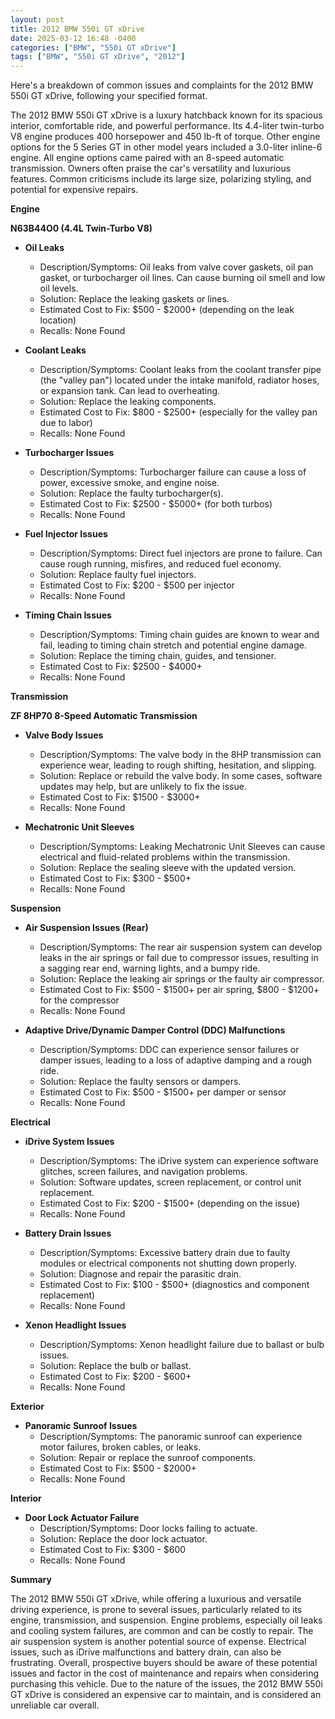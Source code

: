 ```yaml
---
layout: post
title: 2012 BMW 550i GT xDrive
date: 2025-03-12 16:48 -0400
categories: ["BMW", "550i GT xDrive"]
tags: ["BMW", "550i GT xDrive", "2012"]
---
```

Here's a breakdown of common issues and complaints for the 2012 BMW 550i GT xDrive, following your specified format.

The 2012 BMW 550i GT xDrive is a luxury hatchback known for its spacious interior, comfortable ride, and powerful performance. Its 4.4-liter twin-turbo V8 engine produces 400 horsepower and 450 lb-ft of torque. Other engine options for the 5 Series GT in other model years included a 3.0-liter inline-6 engine. All engine options came paired with an 8-speed automatic transmission. Owners often praise the car's versatility and luxurious features. Common criticisms include its large size, polarizing styling, and potential for expensive repairs.

**Engine**

**N63B44O0 (4.4L Twin-Turbo V8)**

*   **Oil Leaks**
    *   Description/Symptoms: Oil leaks from valve cover gaskets, oil pan gasket, or turbocharger oil lines. Can cause burning oil smell and low oil levels.
    *   Solution: Replace the leaking gaskets or lines.
    *   Estimated Cost to Fix: $500 - $2000+ (depending on the leak location)
    *   Recalls: None Found

*   **Coolant Leaks**
    *   Description/Symptoms: Coolant leaks from the coolant transfer pipe (the "valley pan") located under the intake manifold, radiator hoses, or expansion tank. Can lead to overheating.
    *   Solution: Replace the leaking components.
    *   Estimated Cost to Fix: $800 - $2500+ (especially for the valley pan due to labor)
    *   Recalls: None Found

*   **Turbocharger Issues**
    *   Description/Symptoms: Turbocharger failure can cause a loss of power, excessive smoke, and engine noise.
    *   Solution: Replace the faulty turbocharger(s).
    *   Estimated Cost to Fix: $2500 - $5000+ (for both turbos)
    *   Recalls: None Found

*   **Fuel Injector Issues**
    *   Description/Symptoms: Direct fuel injectors are prone to failure. Can cause rough running, misfires, and reduced fuel economy.
    *   Solution: Replace faulty fuel injectors.
    *   Estimated Cost to Fix: $200 - $500 per injector
    *   Recalls: None Found

*   **Timing Chain Issues**
    *   Description/Symptoms: Timing chain guides are known to wear and fail, leading to timing chain stretch and potential engine damage.
    *   Solution: Replace the timing chain, guides, and tensioner.
    *   Estimated Cost to Fix: $2500 - $4000+
    *   Recalls: None Found

**Transmission**

**ZF 8HP70 8-Speed Automatic Transmission**

*   **Valve Body Issues**
    *   Description/Symptoms: The valve body in the 8HP transmission can experience wear, leading to rough shifting, hesitation, and slipping.
    *   Solution: Replace or rebuild the valve body. In some cases, software updates may help, but are unlikely to fix the issue.
    *   Estimated Cost to Fix: $1500 - $3000+
    *   Recalls: None Found

*   **Mechatronic Unit Sleeves**
    *   Description/Symptoms: Leaking Mechatronic Unit Sleeves can cause electrical and fluid-related problems within the transmission.
    *   Solution: Replace the sealing sleeve with the updated version.
    *   Estimated Cost to Fix: $300 - $500+
    *   Recalls: None Found

**Suspension**

*   **Air Suspension Issues (Rear)**
    *   Description/Symptoms: The rear air suspension system can develop leaks in the air springs or fail due to compressor issues, resulting in a sagging rear end, warning lights, and a bumpy ride.
    *   Solution: Replace the leaking air springs or the faulty air compressor.
    *   Estimated Cost to Fix: $500 - $1500+ per air spring, $800 - $1200+ for the compressor
    *   Recalls: None Found

*   **Adaptive Drive/Dynamic Damper Control (DDC) Malfunctions**
    *   Description/Symptoms: DDC can experience sensor failures or damper issues, leading to a loss of adaptive damping and a rough ride.
    *   Solution: Replace the faulty sensors or dampers.
    *   Estimated Cost to Fix: $500 - $1500+ per damper or sensor
    *   Recalls: None Found

**Electrical**

*   **iDrive System Issues**
    *   Description/Symptoms: The iDrive system can experience software glitches, screen failures, and navigation problems.
    *   Solution: Software updates, screen replacement, or control unit replacement.
    *   Estimated Cost to Fix: $200 - $1500+ (depending on the issue)
    *   Recalls: None Found

*   **Battery Drain Issues**
    *   Description/Symptoms: Excessive battery drain due to faulty modules or electrical components not shutting down properly.
    *   Solution: Diagnose and repair the parasitic drain.
    *   Estimated Cost to Fix: $100 - $500+ (diagnostics and component replacement)
    *   Recalls: None Found

*   **Xenon Headlight Issues**
    *   Description/Symptoms: Xenon headlight failure due to ballast or bulb issues.
    *   Solution: Replace the bulb or ballast.
    *   Estimated Cost to Fix: $200 - $600+
    *   Recalls: None Found

**Exterior**

*   **Panoramic Sunroof Issues**
    *   Description/Symptoms: The panoramic sunroof can experience motor failures, broken cables, or leaks.
    *   Solution: Repair or replace the sunroof components.
    *   Estimated Cost to Fix: $500 - $2000+
    *   Recalls: None Found

**Interior**

*   **Door Lock Actuator Failure**
    *   Description/Symptoms: Door locks failing to actuate.
    *   Solution: Replace the door lock actuator.
    *   Estimated Cost to Fix: $300 - $600
    *   Recalls: None Found

**Summary**

The 2012 BMW 550i GT xDrive, while offering a luxurious and versatile driving experience, is prone to several issues, particularly related to its engine, transmission, and suspension. Engine problems, especially oil leaks and cooling system failures, are common and can be costly to repair. The air suspension system is another potential source of expense. Electrical issues, such as iDrive malfunctions and battery drain, can also be frustrating. Overall, prospective buyers should be aware of these potential issues and factor in the cost of maintenance and repairs when considering purchasing this vehicle. Due to the nature of the issues, the 2012 BMW 550i GT xDrive is considered an expensive car to maintain, and is considered an unreliable car overall.

